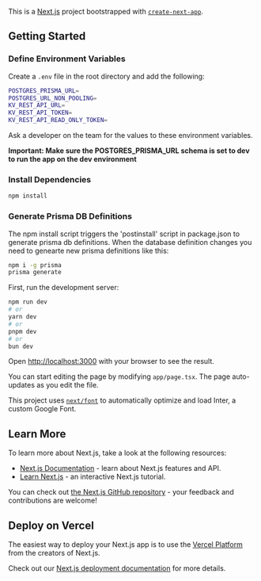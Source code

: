 This is a [Next.js](https://nextjs.org/) project bootstrapped with [`create-next-app`](https://github.com/vercel/next.js/tree/canary/packages/create-next-app).

## Getting Started

### Define Environment Variables
Create a `.env` file in the root directory and add the following:
```bash
POSTGRES_PRISMA_URL=
POSTGRES_URL_NON_POOLING=
KV_REST_API_URL=
KV_REST_API_TOKEN=
KV_REST_API_READ_ONLY_TOKEN=
```
Ask a developer on the team for the values to these environment variables.

**Important: Make sure the POSTGRES_PRISMA_URL schema is set to dev to run the app on the dev environment**

### Install Dependencies
```bash
npm install
```

### Generate Prisma DB Definitions
The npm install script triggers the 'postinstall' script in package.json to generate prisma db definitions.
When the database definition changes you need to genearte new prisma definitions like this:
```bash
npm i -g prisma
prisma generate
```

First, run the development server:

```bash
npm run dev
# or
yarn dev
# or
pnpm dev
# or
bun dev
```

Open [http://localhost:3000](http://localhost:3000) with your browser to see the result.

You can start editing the page by modifying `app/page.tsx`. The page auto-updates as you edit the file.

This project uses [`next/font`](https://nextjs.org/docs/basic-features/font-optimization) to automatically optimize and load Inter, a custom Google Font.

## Learn More

To learn more about Next.js, take a look at the following resources:

- [Next.js Documentation](https://nextjs.org/docs) - learn about Next.js features and API.
- [Learn Next.js](https://nextjs.org/learn) - an interactive Next.js tutorial.

You can check out [the Next.js GitHub repository](https://github.com/vercel/next.js/) - your feedback and contributions are welcome!

## Deploy on Vercel

The easiest way to deploy your Next.js app is to use the [Vercel Platform](https://vercel.com/new?utm_medium=default-template&filter=next.js&utm_source=create-next-app&utm_campaign=create-next-app-readme) from the creators of Next.js.

Check out our [Next.js deployment documentation](https://nextjs.org/docs/deployment) for more details.
